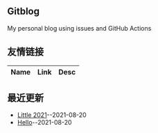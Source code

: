 ## Gitblog
My personal blog using issues and GitHub Actions
## 友情链接
| Name | Link | Desc | 
 | ---- | ---- | ---- |
## 最近更新
- [Little 2021](https://github.com/56garfield/garfield/issues/2)--2021-08-20
- [Hello](https://github.com/56garfield/garfield/issues/1)--2021-08-20
